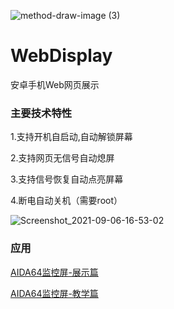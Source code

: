 ![method-draw-image (3)](https://user-images.githubusercontent.com/30515245/132188707-9e04f64f-72e7-4a3d-bc88-91d4ce1da21a.png)
# WebDisplay
安卓手机Web网页展示

### 主要技术特性

1.支持开机自启动,自动解锁屏幕

2.支持网页无信号自动熄屏

3.支持信号恢复自动点亮屏幕

4.断电自动关机（需要root）


![Screenshot_2021-09-06-16-53-02](https://user-images.githubusercontent.com/30515245/132189544-7bef6b85-70ae-4867-b718-2bd2a2e15ad1.png)
### 应用
[AIDA64监控屏-展示篇](https://www.bilibili.com/video/BV1MR4y1E7u9)

[AIDA64监控屏-教学篇](https://www.bilibili.com/video/BV1CU4y1u77)




